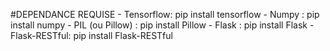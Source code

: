 #DEPENDANCE REQUISE
    - Tensorflow: pip install tensorflow
    - Numpy : pip install numpy
    - PIL (ou Pillow) : pip install Pillow
    - Flask : pip install Flask
    - Flask-RESTful: pip install Flask-RESTful